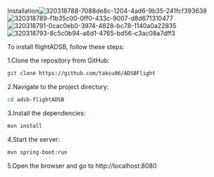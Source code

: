 
Installation![320318788-7088de8c-1204-4ad6-9b35-241fcf393638](https://github.com/taksu06/ADSBFlight/assets/139376701/2289a842-86f1-430d-8b07-9a35b94a701a)
![320318789-f1b35c00-0ff0-433c-9007-d8d671310477](https://github.com/taksu06/ADSBFlight/assets/139376701/4a2368eb-0922-421b-a53b-021e6b39920e)
![320318791-0cac0eb0-3974-4828-bc78-1140a0a22835](https://github.com/taksu06/ADSBFlight/assets/139376701/4a90edf0-3a8f-4eee-9efe-16eda98d48d4)
![320318793-8c5c0b94-a6d1-4765-bd56-c3ac08a7dff3](https://github.com/taksu06/ADSBFlight/assets/139376701/eaa3644f-709e-4a9b-94be-a69a780d5ef3)



To install flightADSB, follow these steps:

1.Clone the repository from GitHub:
```bash
git clone https://github.com/taksu06/ADSBFlight
```
2.Navigate to the project directory:
```bash
cd adsb-flightADSB
```
3.Install the dependencies:
```bash
mvn install
```
4.Start the server:
```bash
mvn spring-boot:run
```
5.Open the browser and go to http://localhost:8080
